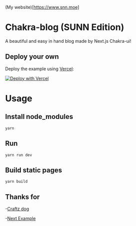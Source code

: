 (My website)[https://www.snn.moe]

Chakra-blog (SUNN Edition)
===========

A beautiful and easy in hand blog made by Next.js Chakra-ui!

## Deploy your own

Deploy the example using [Vercel](https://vercel.com?utm_source=github&utm_medium=readme&utm_campaign=chakra-blog):

[![Deploy with Vercel](https://vercel.com/button)](https://vercel.com/new/git/external?repository-url=https://github.com/xuwillie/chakra-blog/tree/main&project-name=portfolio&repository-name=portfolio)

Usage
=======

## Install node_modules

```Shell Script
yarn
```

## Run

```Shell Script
yarn run dev
```

## Build static pages

```Shell Script
yarn build
```

## Thanks for

-[Craftz dog](https://github.com/craftzdog/craftzdog-homepage)

-[Next Example](https://github.com/vercel/next.js/tree/canary/examples/)


